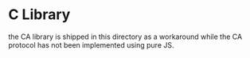 # C Library

the CA library is shipped in this directory as a workaround while the CA protocol has not been implemented using pure JS.
